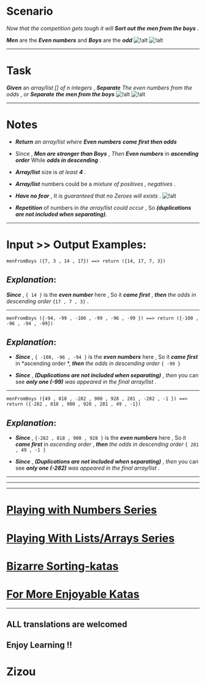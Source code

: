 # Scenario 

*Now that the competition gets tough it will* **_Sort out the men from the boys_** . 

**_Men_** are the **_Even numbers_** and **_Boys_** are the **_odd_**   ![!alt](https://i.imgur.com/mdX8dJP.png) ![!alt](https://i.imgur.com/mdX8dJP.png) 

___
# Task

**_Given_** an *array/list [] of n integers* , **_Separate_** *The even numbers from the odds* , or **_Separate_**  **_the men from the boys_**  ![!alt](https://i.imgur.com/mdX8dJP.png) ![!alt](https://i.imgur.com/mdX8dJP.png)  
___
# Notes

* **_Return_** *an array/list where* **_Even numbers_** **_come first then odds_** 

* Since , **_Men are stronger than Boys_** , *Then* **_Even numbers_** in **_ascending order_** While **_odds in descending_** .

* **_Array/list_** size is *at least **_4_*** .

* **_Array/list_** numbers could be a *mixture of positives , negatives* .

* **_Have no fear_** , *It is guaranteed that no Zeroes will exists* . ![!alt](https://i.imgur.com/mdX8dJP.png)  

* **_Repetition_** of numbers in *the array/list could occur* , So **_(duplications are not included when separating)_**.
____
# Input >> Output Examples:

```
menFromBoys ({7, 3 , 14 , 17}) ==> return ({14, 17, 7, 3}) 
```

## **_Explanation_**:

**_Since_** , `{ 14 }` is the **_even number_** here , So it **_came first_** , **_then_** *the odds in descending order* `{17 , 7 , 3}`  .
____

```
menFromBoys ({-94, -99 , -100 , -99 , -96 , -99 }) ==> return ({-100 , -96 , -94 , -99})
```

## **_Explanation_**:

* **_Since_** , `{ -100, -96 , -94 }` is the **_even numbers_** here , So it **_came first_** in *ascending order *, **_then_** *the odds in descending order* `{ -99 }`

* **_Since_** , **_(Duplications are not included when separating)_** , *then* you can see **_only one (-99)_** *was appeared in the final array/list* . 
____

```
menFromBoys ({49 , 818 , -282 , 900 , 928 , 281 , -282 , -1 }) ==> return ({-282 , 818 , 900 , 928 , 281 , 49 , -1})
```

## **_Explanation_**:

* **_Since_** , `{-282 , 818 , 900 , 928 }` is the **_even numbers_** here , So it **_came first_** in *ascending order* , **_then_** *the odds in descending order* `{ 281 , 49 , -1 }`

* **_Since_** , **_(Duplications are not included when separating)_** , *then* you can see **_only one (-282)_** *was appeared in the final array/list* . 
____
____
___

# [Playing with Numbers Series](https://www.codewars.com/collections/playing-with-numbers)

# [Playing With Lists/Arrays Series](https://www.codewars.com/collections/playing-with-lists-slash-arrays)

# [Bizarre Sorting-katas](https://www.codewars.com/collections/bizarre-sorting-katas)

# [For More Enjoyable Katas](http://www.codewars.com/users/MrZizoScream/authored)
___

## ALL translations are welcomed

## Enjoy Learning !!
# Zizou
